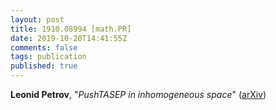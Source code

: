 ```yaml
---
layout: post
title: 1910.08994 [math.PR]
date: 2019-10-20T14:41:55Z
comments: false
tags: publication
published: true
---
```


<b>Leonid Petrov</b>, "<i>PushTASEP in inhomogeneous space</i>" ([arXiv](http://arxiv.org/abs/1910.08994v1))
